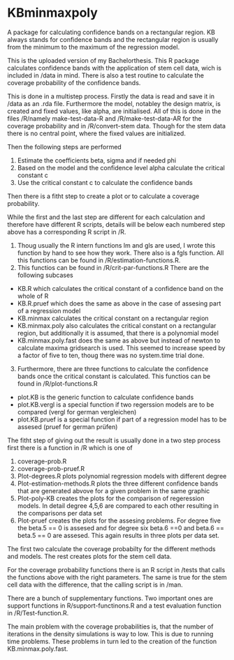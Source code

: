 # KBminmaxpoly
A package for calculating confidence bands on a rectangular region. KB always stands for confidence bands and the rectangular region is usually from the minimum to the maximum of the regression model.

This is the uploaded version of my Bachelorthesis. This R package calculates confidence bands with the application of stem cell data, wich is included in /data in mind. There is also a test routine to calculate the coverage probability of the confidence bands.

This is done in a multistep process. Firstly the data is read and save it in /data as an .rda file. Furthermore the model, notabley the design matrix, is created and fixed values, like alpha, are initialised.  All of this is done in the files /R/namely make-test-data-R and /R/make-test-data-AR for the coverage probability and in /R/convert-stem data. Though for the stem data there is no central point, where the fixed values are initialized.

Then the following steps are performed

1. Estimate the coefficients beta, sigma and if needed phi
2. Based on the model and the confidence level alpha calculate the critical constant c
3. Use the critical constant c to calculate the confidence bands

Then there is a fitht step to create a plot or to calculate a coverage probability.

While the first and the last step are different for each calculation and therefore have different R scripts, details will be below each numbered step above has a corresponding R script in /R.

1. Thoug usually the R intern functions lm and gls are used, I wrote this function by hand to see how they work. There also is a fgls function. All this functions can be found in /R/estimation-functions.R.
2. This functios can be found in /R/crit-par-functions.R There are the following subcases
  * KB.R which calculates the critical constant of a confidence band on the whole of R
  * KB.R.pruef which does the same as above in the case of assesing part of a regression model
  * KB.minmax calculates the critical constant on a rectangular region
  * KB.minmax.poly also calculates the critical constant on a rectangular region, but additionally it is assumed, that there is a polynomial model
  * KB.minmax.poly.fast does the same as above but instead of newton to calculate maxima gridsearch is used. This seemed to increase speed by a factor of five to ten, thoug there was no system.time trial done.
3. Furthermore, there are three functions to calculate the confidence bands once the critical constant is calculated. This functios can be found in /R/plot-functions.R
  * plot.KB is the generic function to calculate confidence bands 
  * plot.KB.vergl is a special function if two regerssion models are to be compared (vergl for german vergleichen)
  * plot.KB.pruef is a special function if part of a regression model has to be assesed (pruef for german prüfen)

The fitht step of giving out the result is usually done in a two step process first there is a function in /R which is one of 

1. coverage-prob.R
2. coverage-prob-pruef.R
3. Plot-degrees.R plots polynomial regression models with different degree
4. Plot-estimation-methods.R plots the three different confidence bands that are generated abvove for a given problem in the same graphic
5. Plot-poly-KB creates the plots for the comparison of regeression models. In detail degree 4,5,6 are compared to each other resulting in the comparisons per data set
6. Plot-pruef creates the plots for the assesing problems. For degree five the beta.5 == 0 is assesed and for degree six beta.6 ==0 and beta.6 == beta.5 == 0 are assesed. This again results in three plots per data set.

The first two calculate the coverage probabilty for the different methods and models. The rest creates plots for the stem cell data. 

For the coverage probability functions there is an R script in /tests that calls the functions above with the right parameters. The same is true for the stem cell data with the difference, that the calling script is in /man.


There are a bunch of supplementary functions. Two important ones are support functions in R/support-functinons.R and a test evaluation function in /R/Test-function.R.


The main problem with the coverage probabilities is, that the number of iterations in the density simulations is way to low. This is due to running time problems. These problems in turn led to the creation of the function KB.minmax.poly.fast.
